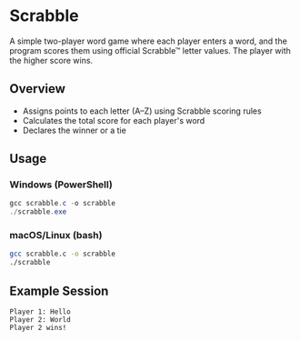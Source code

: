 # Scrabble

A simple two-player word game where each player enters a word, and the program scores them using official Scrabble™ letter values. The player with the higher score wins.

## Overview

- Assigns points to each letter (A–Z) using Scrabble scoring rules  
- Calculates the total score for each player's word  
- Declares the winner or a tie  

## Usage

### Windows (PowerShell)

```powershell
gcc scrabble.c -o scrabble
./scrabble.exe
```

### macOS/Linux (bash)

```bash
gcc scrabble.c -o scrabble
./scrabble
```

## Example Session

```
Player 1: Hello
Player 2: World
Player 2 wins!
```
